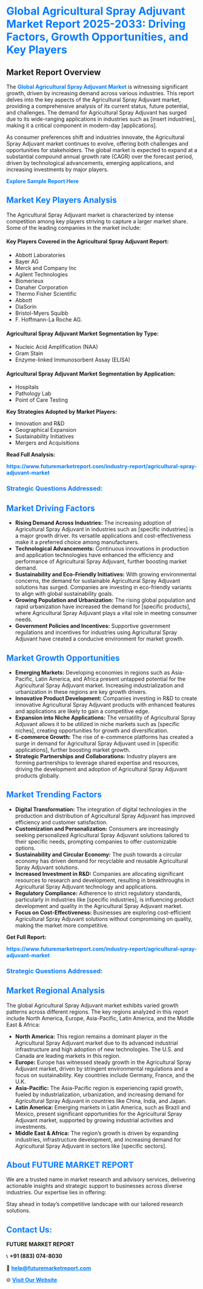 <h1 style="color: #007BFF;">Global Agricultural Spray Adjuvant Market Report 2025-2033: Driving Factors, Growth Opportunities, and Key Players</h1>

<section id="overview">
<h2>Market Report Overview</h2>
<p>The <a href="https://www.futuremarketreport.com/industry-report/agricultural-spray-adjuvant-market" style="color: #007BFF; text-decoration: none;"><strong>Global Agricultural Spray Adjuvant Market</strong></a> is witnessing significant growth, driven by increasing demand across various industries. This report delves into the key aspects of the Agricultural Spray Adjuvant market, providing a comprehensive analysis of its current status, future potential, and challenges. The demand for Agricultural Spray Adjuvant has surged due to its wide-ranging applications in industries such as [insert industries], making it a critical component in modern-day [applications].</p>
<p>As consumer preferences shift and industries innovate, the Agricultural Spray Adjuvant market continues to evolve, offering both challenges and opportunities for stakeholders. The global market is expected to expand at a substantial compound annual growth rate (CAGR) over the forecast period, driven by technological advancements, emerging applications, and increasing investments by major players.</p>
</section>

<section id="overview">
<p><a href="https://www.futuremarketreport.com/request-sample/reportId=33825" style="color: #007BFF; text-decoration: none;"><strong>Explore Sample Report Here</strong></a></p>
</section>

<section id="key-players">
<h2 style="color: #007BFF;">Market Key Players Analysis</h2>
<p>The Agricultural Spray Adjuvant market is characterized by intense competition among key players striving to capture a larger market share. Some of the leading companies in the market include:</p>
<h4>Key Players Covered in the Agricultural Spray Adjuvant Report:</h4>
<ul><li>Abbott Laboratories</li><li>Bayer AG</li><li>Merck and Company Inc</li><li>Agilent Technologies</li><li>Biomerieux</li><li>Danaher Corporation</li><li>Thermo Fisher Scientific</li><li>Abbott</li><li>DiaSorin</li><li>Bristol-Myers Squibb</li><li>F. Hoffmann-La Roche AG.</li></ul>
<h4>Agricultural Spray Adjuvant Market Segmentation by Type:</h4>
<ul><li>Nucleic Acid Amplification (NAA)</li><li>Gram Stain</li><li>Enzyme-linked Immunosorbent Assay (ELISA)</li></ul>

<h4>Agricultural Spray Adjuvant Market Segmentation by Application:</h4>
<ul><li>Hospitals</li><li>Pathology Lab</li><li>Point of Care Testing</li></ul>
<p><strong>Key Strategies Adopted by Market Players:</strong></p>
<ul>
<li>Innovation and R&D</li>
<li>Geographical Expansion</li>
<li>Sustainability Initiatives</li>
<li>Mergers and Acquisitions</li>
</ul>
</section>

<section>
<p><strong>Read Full Analysis: </strong></p><a href="https://www.futuremarketreport.com/industry-report/agricultural-spray-adjuvant-market" style="color: #007BFF; text-decoration: none;"><strong>https://www.futuremarketreport.com/industry-report/agricultural-spray-adjuvant-market</strong></a>
<h3 style="color: #007BFF;">Strategic Questions Addressed:</h3>
</section>

<section id="driving-factors">
<h2 style="color: #007BFF;">Market Driving Factors</h2>
<ul>
<li><strong>Rising Demand Across Industries:</strong> The increasing adoption of Agricultural Spray Adjuvant in industries such as [specific industries] is a major growth driver. Its versatile applications and cost-effectiveness make it a preferred choice among manufacturers.</li>
<li><strong>Technological Advancements:</strong> Continuous innovations in production and application technologies have enhanced the efficiency and performance of Agricultural Spray Adjuvant, further boosting market demand.</li>
<li><strong>Sustainability and Eco-Friendly Initiatives:</strong> With growing environmental concerns, the demand for sustainable Agricultural Spray Adjuvant solutions has surged. Companies are investing in eco-friendly variants to align with global sustainability goals.</li>
<li><strong>Growing Population and Urbanization:</strong> The rising global population and rapid urbanization have increased the demand for [specific products], where Agricultural Spray Adjuvant plays a vital role in meeting consumer needs.</li>
<li><strong>Government Policies and Incentives:</strong> Supportive government regulations and incentives for industries using Agricultural Spray Adjuvant have created a conducive environment for market growth.</li>
</ul>
</section>

<section id="growth-opportunities">
<h2 style="color: #007BFF;">Market Growth Opportunities</h2>
<ul>
<li><strong>Emerging Markets:</strong> Developing economies in regions such as Asia-Pacific, Latin America, and Africa present untapped potential for the Agricultural Spray Adjuvant market. Increasing industrialization and urbanization in these regions are key growth drivers.</li>
<li><strong>Innovative Product Development:</strong> Companies investing in R&D to create innovative Agricultural Spray Adjuvant products with enhanced features and applications are likely to gain a competitive edge.</li>
<li><strong>Expansion into Niche Applications:</strong> The versatility of Agricultural Spray Adjuvant allows it to be utilized in niche markets such as [specific niches], creating opportunities for growth and diversification.</li>
<li><strong>E-commerce Growth:</strong> The rise of e-commerce platforms has created a surge in demand for Agricultural Spray Adjuvant used in [specific applications], further boosting market growth.</li>
<li><strong>Strategic Partnerships and Collaborations:</strong> Industry players are forming partnerships to leverage shared expertise and resources, driving the development and adoption of Agricultural Spray Adjuvant products globally.</li>
</ul>
</section>

<section id="trending-factors">
<h2 style="color: #007BFF;">Market Trending Factors</h2>
<ul>
<li><strong>Digital Transformation:</strong> The integration of digital technologies in the production and distribution of Agricultural Spray Adjuvant has improved efficiency and customer satisfaction.</li>
<li><strong>Customization and Personalization:</strong> Consumers are increasingly seeking personalized Agricultural Spray Adjuvant solutions tailored to their specific needs, prompting companies to offer customizable options.</li>
<li><strong>Sustainability and Circular Economy:</strong> The push towards a circular economy has driven demand for recyclable and reusable Agricultural Spray Adjuvant solutions.</li>
<li><strong>Increased Investment in R&D:</strong> Companies are allocating significant resources to research and development, resulting in breakthroughs in Agricultural Spray Adjuvant technology and applications.</li>
<li><strong>Regulatory Compliance:</strong> Adherence to strict regulatory standards, particularly in industries like [specific industries], is influencing product development and quality in the Agricultural Spray Adjuvant market.</li>
<li><strong>Focus on Cost-Effectiveness:</strong> Businesses are exploring cost-efficient Agricultural Spray Adjuvant solutions without compromising on quality, making the market more competitive.</li>
</ul>
</section>

<section>
<p><strong>Get Full Report: </strong></p><a href="https://www.futuremarketreport.com/industry-report/agricultural-spray-adjuvant-market" style="color: #007BFF; text-decoration: none;"><strong>https://www.futuremarketreport.com/industry-report/agricultural-spray-adjuvant-market</strong></a>
<h3 style="color: #007BFF;">Strategic Questions Addressed:</h3>
</section>


<section id="regional-analysis">
<h2 style="color: #007BFF;">Market Regional Analysis</h2>
<p>The global Agricultural Spray Adjuvant market exhibits varied growth patterns across different regions. The key regions analyzed in this report include North America, Europe, Asia-Pacific, Latin America, and the Middle East & Africa:</p>
<ul>
<li><strong>North America:</strong> This region remains a dominant player in the Agricultural Spray Adjuvant market due to its advanced industrial infrastructure and high adoption of new technologies. The U.S. and Canada are leading markets in this region.</li>
<li><strong>Europe:</strong> Europe has witnessed steady growth in the Agricultural Spray Adjuvant market, driven by stringent environmental regulations and a focus on sustainability. Key countries include Germany, France, and the U.K.</li>
<li><strong>Asia-Pacific:</strong> The Asia-Pacific region is experiencing rapid growth, fueled by industrialization, urbanization, and increasing demand for Agricultural Spray Adjuvant in countries like China, India, and Japan.</li>
<li><strong>Latin America:</strong> Emerging markets in Latin America, such as Brazil and Mexico, present significant opportunities for the Agricultural Spray Adjuvant market, supported by growing industrial activities and investments.</li>
<li><strong>Middle East & Africa:</strong> The region’s growth is driven by expanding industries, infrastructure development, and increasing demand for Agricultural Spray Adjuvant in sectors like [specific sectors].</li>
</ul>
</section>

<footer>
<h2 style="color: #007BFF;">About FUTURE MARKET REPORT</h2>
<p>We are a trusted name in market research and advisory services, delivering actionable insights and strategic support to businesses across diverse industries. Our expertise lies in offering:</p>

<p>Stay ahead in today’s competitive landscape with our tailored research solutions.</p>

<h2 style="color: #007BFF;">Contact Us:</h2>
<p><strong>FUTURE MARKET REPORT</strong></p>
<p>📞 <strong>+91 (883) 074-8030</strong></p>
<p>📧 <strong><a href="mailto:help@futuremarketreport.com" style="color: #007BFF;">help@futuremarketreport.com</a></strong></p>
<p>🌐 <strong><a href="https://www.futuremarketreport.com/" style="color: #007BFF;">Visit Our Website</a></strong></p>
</footer>